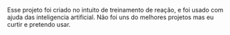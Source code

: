 Esse projeto foi criado no intuito de treinamento de reação, e foi usado com ajuda das inteligencia artificial. Não foi uns do melhores projetos mas eu curtir e pretendo usar.
